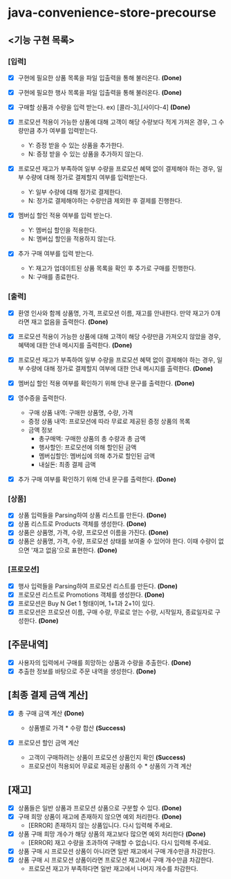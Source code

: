 # java-convenience-store-precourse

## <기능 구현 목록>

### [입력]

-[X] 구현에 필요한 상품 목록을 파일 입출력을 통해 불러온다. **(Done)**
-[X] 구현에 필요한 행사 목록을 파일 입출력을 통해 불러온다. **(Done)**
-[X] 구매할 상품과 수량을 입력 받는다. ex) [콜라-3],[사이다-4] **(Done)**

-[X] 프로모션 적용이 가능한 상품에 대해 고객이 해당 수량보다 적게 가져온 경우, 그 수량만큼 추가 여부를 입력받는다.
    - Y: 증정 받을 수 있는 상품을 추가한다.
    - N: 증정 받을 수 있는 상품을 추가하지 않는다.

-[X] 프로모션 재고가 부족하여 일부 수량을 프로모션 혜택 없이 결제해야 하는 경우, 일부 수량에 대해 정가로 결제할지 여부를 입력받는다.
    - Y: 일부 수량에 대해 정가로 결제한다.
    - N: 정가로 결제해야하는 수량만큼 제외한 후 결제를 진행한다.

-[X] 멤버십 할인 적용 여부를 입력 받는다.
    - Y: 멤버십 할인을 적용한다.
    - N: 멤버십 할인을 적용하지 않는다.

-[X] 추가 구매 여부를 입력 받는다.
    - Y: 재고가 업데이트된 상품 목록을 확인 후 추가로 구매를 진행한다.
    - N: 구매를 종료한다.

### [출력]

-[X] 환영 인사와 함께 상품명, 가격, 프로모션 이름, 재고를 안내한다. 만약 재고가 0개라면 재고 없음을 출력한다. **(Done)**
-[X] 프로모션 적용이 가능한 상품에 대해 고객이 해당 수량만큼 가져오지 않았을 경우, 혜택에 대한 안내 메시지를 출력한다. **(Done)**
-[X] 프로모션 재고가 부족하여 일부 수량을 프로모션 혜택 없이 결제해야 하는 경우, 일부 수량에 대해 정가로 결제할지 여부에 대한 안내 메시지를 출력한다. **(Done)**
-[X] 멤버십 할인 적용 여부를 확인하기 위해 안내 문구를 출력한다. **(Done)**

-[X] 영수증을 출력한다.
    - 구매 상품 내역: 구매한 상품명, 수량, 가격
    - 증정 상품 내역: 프로모션에 따라 무료로 제공된 증정 상품의 목록
    - 금액 정보
        - 총구매액: 구매한 상품의 총 수량과 총 금액
        - 행사할인: 프로모션에 의해 할인된 금액
        - 멤버십할인: 멤버십에 의해 추가로 할인된 금액
        - 내실돈: 최종 결제 금액

-[X] 추가 구매 여부를 확인하기 위해 안내 문구를 출력한다. **(Done)**

### [상품]

-[X] 상품 입력들을 Parsing하여 상품 리스트를 만든다. **(Done)**
-[X] 상품 리스트로 Products 객체를 생성한다. **(Done)**
-[X] 상품은 상품명, 가격, 수량, 프로모션 이름을 가진다. **(Done)**
-[X] 상품은 상품명, 가격, 수량, 프로모션 상태를 보여줄 수 있어야 한다. 이때 수량이 없으면 '재고 없음'으로 표현한다. **(Done)**

### [프로모션]

-[X] 행사 입력들을 Parsing하여 프로모션 리스트를 만든다. **(Done)**
-[X] 프로모션 리스트로 Promotions 객체를 생성한다. **(Done)**
-[X] 프로모션은 Buy N Get 1 형태이며, 1+1과 2+1이 있다.
-[X] 프로모션은 프로모션 이름, 구매 수량, 무료로 얻는 수량, 시작일자, 종료일자로 구성한다. **(Done)**

## [주문내역]

-[X] 사용자의 입력에서 구매를 희망하는 상품과 수량을 추출한다. **(Done)**
-[X] 추출한 정보를 바탕으로 주문 내역을 생성한다. **(Done)**

## [최종 결제 금액 계산]

-[X] 총 구매 금액 계산 **(Done)**
    - 상품별로 가격 * 수량 합산 **(Success)**

-[X] 프로모션 할인 금액 계산
    - 고객이 구매하려는 상품이 프로모션 상품인지 확인 **(Success)**
    - 프로모션이 적용되어 무료로 제공된 상품의 수 * 상품의 가격 계산

## [재고]

-[X] 상품들은 일반 상품과 프로모션 상품으로 구분할 수 있다. **(Done)**
-[X] 구매 희망 상품이 재고에 존재하지 않으면 예외 처리한다. **(Done)**
    - [ERROR] 존재하지 않는 상품입니다. 다시 입력해 주세요.
-[X] 상품 구매 희망 개수가 해당 상품의 재고보다 많으면 예외 처리한다 **(Done)**
    - [ERROR] 재고 수량을 초과하여 구매할 수 없습니다. 다시 입력해 주세요.
-[X] 상품 구매 시 프로모션 상품이 아니라면 일반 재고에서 구매 개수만큼 차감한다.
-[X] 상품 구매 시 프로모션 상품이라면 프로모션 재고에서 구매 개수만큼 차감한다.
    - 프로모션 재고가 부족하다면 일반 재고에서 나머지 개수를 차감한다.
